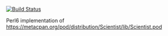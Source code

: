 [![Build Status](https://travis-ci.org/lancew/ScientistP6.svg?branch=master)](https://travis-ci.org/lancew/ScientistP6)

Perl6 implementation of https://metacpan.org/pod/distribution/Scientist/lib/Scientist.pod